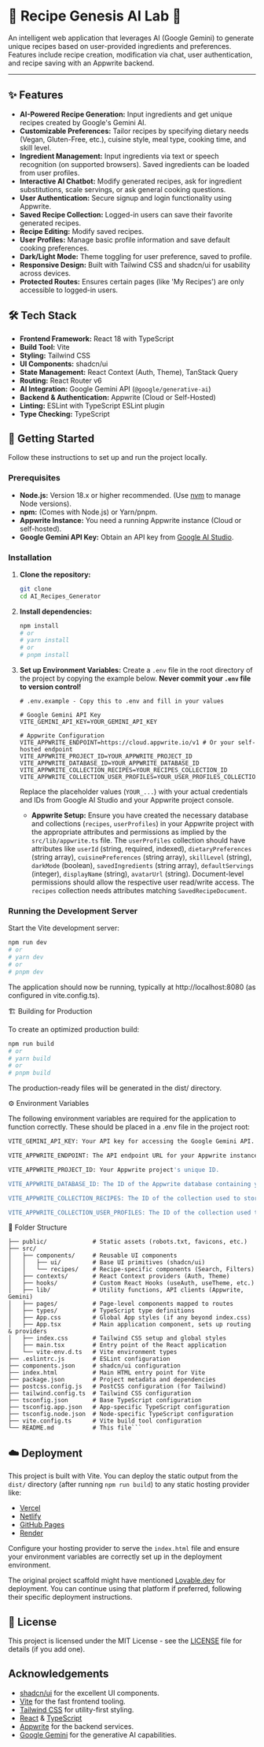 # 🍳 Recipe Genesis AI Lab 🤖

An intelligent web application that leverages AI (Google Gemini) to generate unique recipes based on user-provided ingredients and preferences. Features include recipe creation, modification via chat, user authentication, and recipe saving with an Appwrite backend.

<!-- Add a screenshot or GIF of the application here -->
<!-- ![App Screenshot](path/to/your/screenshot.png) -->

<!-- Optional: Add badges for build status, license, etc. -->
<!-- [![Build Status](https://img.shields.io/...)](link) -->
<!-- [![License: MIT](https://img.shields.io/badge/License-MIT-yellow.svg)](LICENSE) -->

<!-- Optional: Add a link to a live demo if available -->
<!-- **[Live Demo](your-deployment-link.com)** -->

---

## ✨ Features

*   **AI-Powered Recipe Generation:** Input ingredients and get unique recipes created by Google's Gemini AI.
*   **Customizable Preferences:** Tailor recipes by specifying dietary needs (Vegan, Gluten-Free, etc.), cuisine style, meal type, cooking time, and skill level.
*   **Ingredient Management:** Input ingredients via text or speech recognition (on supported browsers). Saved ingredients can be loaded from user profiles.
*   **Interactive AI Chatbot:** Modify generated recipes, ask for ingredient substitutions, scale servings, or ask general cooking questions.
*   **User Authentication:** Secure signup and login functionality using Appwrite.
*   **Saved Recipe Collection:** Logged-in users can save their favorite generated recipes.
*   **Recipe Editing:** Modify saved recipes.
*   **User Profiles:** Manage basic profile information and save default cooking preferences.
*   **Dark/Light Mode:** Theme toggling for user preference, saved to profile.
*   **Responsive Design:** Built with Tailwind CSS and shadcn/ui for usability across devices.
*   **Protected Routes:** Ensures certain pages (like 'My Recipes') are only accessible to logged-in users.

## 🛠️ Tech Stack

*   **Frontend Framework:** React 18 with TypeScript
*   **Build Tool:** Vite
*   **Styling:** Tailwind CSS
*   **UI Components:** shadcn/ui
*   **State Management:** React Context (Auth, Theme), TanStack Query
*   **Routing:** React Router v6
*   **AI Integration:** Google Gemini API (`@google/generative-ai`)
*   **Backend & Authentication:** Appwrite (Cloud or Self-Hosted)
*   **Linting:** ESLint with TypeScript ESLint plugin
*   **Type Checking:** TypeScript

## 🚀 Getting Started

Follow these instructions to set up and run the project locally.

### Prerequisites

*   **Node.js:** Version 18.x or higher recommended. (Use [nvm](https://github.com/nvm-sh/nvm) to manage Node versions).
*   **npm:** (Comes with Node.js) or Yarn/pnpm.
*   **Appwrite Instance:** You need a running Appwrite instance (Cloud or self-hosted).
*   **Google Gemini API Key:** Obtain an API key from [Google AI Studio](https://aistudio.google.com/).

### Installation

1.  **Clone the repository:**
    ```bash
    git clone 
    cd AI_Recipes_Generator
    ```

2.  **Install dependencies:**
    ```bash
    npm install
    # or
    # yarn install
    # or
    # pnpm install
    ```

3.  **Set up Environment Variables:**
    Create a `.env` file in the root directory of the project by copying the example below. **Never commit your `.env` file to version control!**

    ```dotenv
    # .env.example - Copy this to .env and fill in your values

    # Google Gemini API Key
    VITE_GEMINI_API_KEY=YOUR_GEMINI_API_KEY

    # Appwrite Configuration
    VITE_APPWRITE_ENDPOINT=https://cloud.appwrite.io/v1 # Or your self-hosted endpoint
    VITE_APPWRITE_PROJECT_ID=YOUR_APPWRITE_PROJECT_ID
    VITE_APPWRITE_DATABASE_ID=YOUR_APPWRITE_DATABASE_ID
    VITE_APPWRITE_COLLECTION_RECIPES=YOUR_RECIPES_COLLECTION_ID
    VITE_APPWRITE_COLLECTION_USER_PROFILES=YOUR_USER_PROFILES_COLLECTION_ID
    ```

    Replace the placeholder values (`YOUR_...`) with your actual credentials and IDs from Google AI Studio and your Appwrite project console.

    *   **Appwrite Setup:** Ensure you have created the necessary database and collections (`recipes`, `userProfiles`) in your Appwrite project with the appropriate attributes and permissions as implied by the `src/lib/appwrite.ts` file. The `userProfiles` collection should have attributes like `userId` (string, required, indexed), `dietaryPreferences` (string array), `cuisinePreferences` (string array), `skillLevel` (string), `darkMode` (boolean), `savedIngredients` (string array), `defaultServings` (integer), `displayName` (string), `avatarUrl` (string). Document-level permissions should allow the respective user read/write access. The `recipes` collection needs attributes matching `SavedRecipeDocument`.

### Running the Development Server

Start the Vite development server:

```bash
npm run dev
# or
# yarn dev
# or
# pnpm dev
```

The application should now be running, typically at http://localhost:8080 (as configured in vite.config.ts).

🏗️ Building for Production

To create an optimized production build:
```bash
npm run build
# or
# yarn build
# or
# pnpm build
```

The production-ready files will be generated in the dist/ directory.

⚙️ Environment Variables

The following environment variables are required for the application to function correctly. These should be placed in a .env file in the project root:
```bash
VITE_GEMINI_API_KEY: Your API key for accessing the Google Gemini API.

VITE_APPWRITE_ENDPOINT: The API endpoint URL for your Appwrite instance.

VITE_APPWRITE_PROJECT_ID: Your Appwrite project's unique ID.

VITE_APPWRITE_DATABASE_ID: The ID of the Appwrite database containing your collections.

VITE_APPWRITE_COLLECTION_RECIPES: The ID of the collection used to store saved recipes.

VITE_APPWRITE_COLLECTION_USER_PROFILES: The ID of the collection used to store user profile data and preferences.
```
📁 Folder Structure
```
├── public/             # Static assets (robots.txt, favicons, etc.)
├── src/
│   ├── components/     # Reusable UI components
│   │   ├── ui/         # Base UI primitives (shadcn/ui)
│   │   └── recipes/    # Recipe-specific components (Search, Filters)
│   ├── contexts/       # React Context providers (Auth, Theme)
│   ├── hooks/          # Custom React Hooks (useAuth, useTheme, etc.)
│   ├── lib/            # Utility functions, API clients (Appwrite, Gemini)
│   ├── pages/          # Page-level components mapped to routes
│   ├── types/          # TypeScript type definitions
│   ├── App.css         # Global App styles (if any beyond index.css)
│   ├── App.tsx         # Main application component, sets up routing & providers
│   ├── index.css       # Tailwind CSS setup and global styles
│   ├── main.tsx        # Entry point of the React application
│   └── vite-env.d.ts   # Vite environment types
├── .eslintrc.js        # ESLint configuration
├── components.json     # shadcn/ui configuration
├── index.html          # Main HTML entry point for Vite
├── package.json        # Project metadata and dependencies
├── postcss.config.js   # PostCSS configuration (for Tailwind)
├── tailwind.config.ts  # Tailwind CSS configuration
├── tsconfig.json       # Base TypeScript configuration
├── tsconfig.app.json   # App-specific TypeScript configuration
├── tsconfig.node.json  # Node-specific TypeScript configuration
├── vite.config.ts      # Vite build tool configuration
└── README.md           # This file```
```
## ☁️ Deployment

This project is built with Vite. You can deploy the static output from the `dist/` directory (after running `npm run build`) to any static hosting provider like:

*   [Vercel](https://vercel.com/)
*   [Netlify](https://www.netlify.com/)
*   [GitHub Pages](https://pages.github.com/)
*   [Render](https://render.com/)

Configure your hosting provider to serve the `index.html` file and ensure your environment variables are correctly set up in the deployment environment.

The original project scaffold might have mentioned [Lovable.dev](https://lovable.dev/) for deployment. You can continue using that platform if preferred, following their specific deployment instructions.

## 📄 License

<!-- Specify your license here, e.g., MIT -->
This project is licensed under the MIT License - see the [LICENSE](LICENSE) file for details (if you add one).

## Acknowledgements

*   [shadcn/ui](https://ui.shadcn.com/) for the excellent UI components.
*   [Vite](https://vitejs.dev/) for the fast frontend tooling.
*   [Tailwind CSS](https://tailwindcss.com/) for utility-first styling.
*   [React](https://reactjs.org/) & [TypeScript](https://www.typescriptlang.org/)
*   [Appwrite](https://appwrite.io/) for the backend services.
*   [Google Gemini](https://ai.google.dev/) for the generative AI capabilities.

